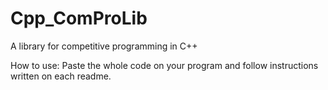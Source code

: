 # Cpp_ComProLib
A library for competitive programming in C++

How to use:
  Paste the whole code on your program and follow instructions written on each readme.
